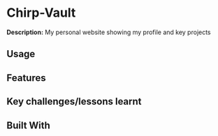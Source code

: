 # Chirp-Vault



<b>Description:</b>
My personal website showing my profile and key projects


## Usage

## Features

## Key challenges/lessons learnt


## Built With
